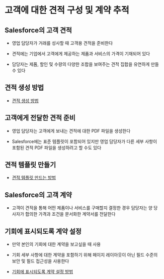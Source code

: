 # 고객에 대한 견적 구성 및 계약 추적

## Salesforce의 고객 견적

 - 영업 담당자가 거래를 성사할 때 고객용 견적을 준비한다

 - 견적에는 기업에서 고객에게 제공하는 제품과 서비스의 가격이 기재되어 있다

 - 담당자는 제품, 할인 및 수량의 다양한 조합을 보여주는 견적 집합을 유연하게 만들 수 있다

## 견적 생성 방법

 - [견적 생성 방법](https://trailhead.salesforce.com/ko/content/learn/modules/sales_admin_products_quotes_contracts/sales_admin_products_quotes_contracts_unit_2?trailmix_creator_id=strailhead&trailmix_slug=prepare-for-your-salesforce-administrator-credential)

## 고객에게 전달한 견적 준비

 - 영업 담당자는 고객에게 보내는 견적에 대한 PDF 파일을 생성한다

 - Salesforce에는 표준 템플릿이 포함되어 있지만 영업 담당자가 다른 세부 사항이 포함된 견적 PDF 파일을 생성하려고 할 수도 있다

## 견적 템플릿 만들기

 - [견적 템플릿 만드는 방법](https://trailhead.salesforce.com/ko/content/learn/modules/sales_admin_products_quotes_contracts/sales_admin_products_quotes_contracts_unit_2?trailmix_creator_id=strailhead&trailmix_slug=prepare-for-your-salesforce-administrator-credential)

## Salesforce의 고객 계약

 - 고객이 견적을 통해 어떤 제품이나 서비스를 구매할지 결정한 경우 담당자는 양 당사자가 합의한 가격과 조건을 문서화한 계약서를 전달한다

## 기회에 표시되도록 계약 설정

 - 만약 본인의 기회에 대한 계약을 보고싶을 때 사용

 - 기회 세부 사항에 대한 계약을 포함하기 위해 페이지 레이아웃이 아닌 필드 수준의 보안 및 필드 접근성을 사용한다

 - [기회에 표시되도록 계약 설정 방법](https://trailhead.salesforce.com/ko/content/learn/modules/sales_admin_products_quotes_contracts/sales_admin_products_quotes_contracts_unit_2?trailmix_creator_id=strailhead&trailmix_slug=prepare-for-your-salesforce-administrator-credential)
